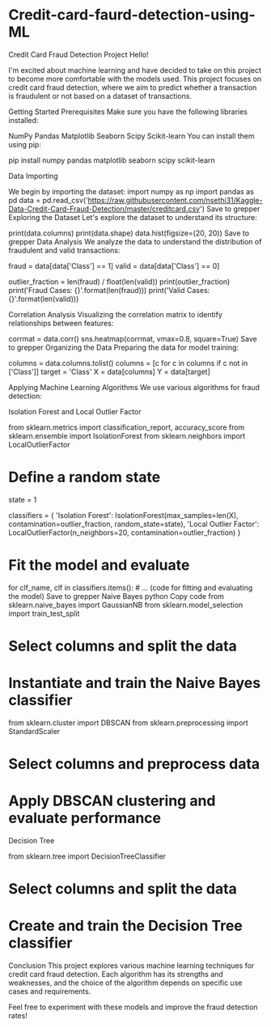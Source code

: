 # Credit-card-faurd-detection-using-ML
Credit Card Fraud Detection Project
Hello!

I'm excited about machine learning and have decided to take on this project to become more comfortable with the models used. This project focuses on credit card fraud detection, where we aim to predict whether a transaction is fraudulent or not based on a dataset of transactions.

Getting Started
Prerequisites
Make sure you have the following libraries installed:

NumPy
Pandas
Matplotlib
Seaborn
Scipy
Scikit-learn
You can install them using pip:


pip install numpy pandas matplotlib seaborn scipy scikit-learn

Data Importing

We begin by importing the dataset:
import numpy as np
import pandas as pd
data = pd.read_csv('https://raw.githubusercontent.com/nsethi31/Kaggle-Data-Credit-Card-Fraud-Detection/master/creditcard.csv')
Save to grepper
Exploring the Dataset
Let's explore the dataset to understand its structure:



print(data.columns)
print(data.shape)
data.hist(figsize=(20, 20))
Save to grepper
Data Analysis
We analyze the data to understand the distribution of fraudulent and valid transactions:



fraud = data[data['Class'] == 1]
valid = data[data['Class'] == 0]

outlier_fraction = len(fraud) / float(len(valid))
print(outlier_fraction)
print('Fraud Cases: {}'.format(len(fraud)))
print('Valid Cases: {}'.format(len(valid)))

Correlation Analysis
Visualizing the correlation matrix to identify relationships between features:

corrmat = data.corr()
sns.heatmap(corrmat, vmax=0.8, square=True)
Save to grepper
Organizing the Data
Preparing the data for model training:


columns = data.columns.tolist()
columns = [c for c in columns if c not in ['Class']]
target = 'Class'
X = data[columns]
Y = data[target]

Applying Machine Learning Algorithms
We use various algorithms for fraud detection:

Isolation Forest and Local Outlier Factor

from sklearn.metrics import classification_report, accuracy_score
from sklearn.ensemble import IsolationForest
from sklearn.neighbors import LocalOutlierFactor

# Define a random state
state = 1

classifiers = {
    'Isolation Forest': IsolationForest(max_samples=len(X), contamination=outlier_fraction, random_state=state),
    'Local Outlier Factor': LocalOutlierFactor(n_neighbors=20, contamination=outlier_fraction)
}

# Fit the model and evaluate
for clf_name, clf in classifiers.items():
    # ... (code for fitting and evaluating the model)
Save to grepper
Naive Bayes
python
Copy code
from sklearn.naive_bayes import GaussianNB
from sklearn.model_selection import train_test_split

# Select columns and split the data


# Instantiate and train the Naive Bayes classifier


from sklearn.cluster import DBSCAN
from sklearn.preprocessing import StandardScaler

# Select columns and preprocess data


# Apply DBSCAN clustering and evaluate performance

Decision Tree

from sklearn.tree import DecisionTreeClassifier

# Select columns and split the data


# Create and train the Decision Tree classifier

Conclusion
This project explores various machine learning techniques for credit card fraud detection. Each algorithm has its strengths and weaknesses, and the choice of the algorithm depends on specific use cases and requirements.

Feel free to experiment with these models and improve the fraud detection rates!
